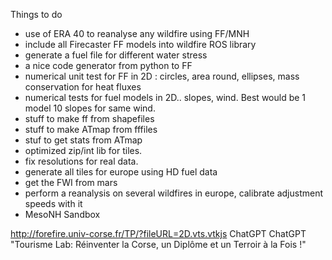 Things to do
- use of ERA 40 to reanalyse any wildfire using FF/MNH
- include all Firecaster FF models into wildfire ROS library
- generate a fuel file for different water stress
- a nice code generator from python to FF
- numerical unit test for FF in 2D : circles, area round, ellipses, mass conservation for heat fluxes
- numerical tests for fuel models in 2D.. slopes, wind. Best would be 1 model 10 slopes for same wind.
- stuff to make ff from shapefiles
- stuff to make ATmap from fffiles
- stuf to get stats from ATmap
- optimized zip/int lib for tiles.
- fix resolutions for real data.
- generate all tiles for europe using HD fuel data
- get the FWI from mars
- perform a reanalysis on several wildfires in europe, calibrate adjustment speeds with it
- MesoNH Sandbox

http://forefire.univ-corse.fr/TP/?fileURL=2D.vts.vtkjs
ChatGPT
ChatGPT
"Tourisme Lab: Réinventer la Corse, un Diplôme et un Terroir à la Fois !"